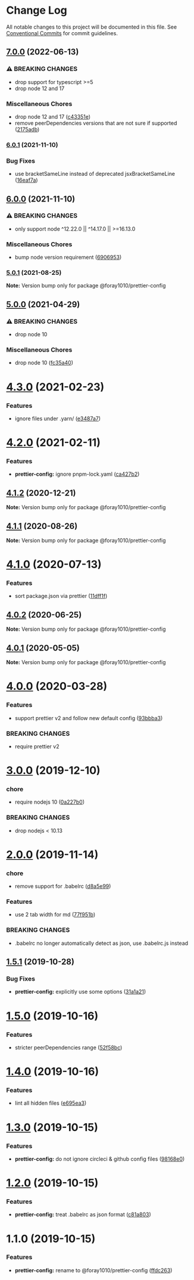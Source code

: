 # Change Log

All notable changes to this project will be documented in this file.
See [Conventional Commits](https://conventionalcommits.org) for commit guidelines.

## [7.0.0](https://github.com/foray1010/common-presets/compare/@foray1010/prettier-config@6.0.1...@foray1010/prettier-config@7.0.0) (2022-06-13)

### ⚠ BREAKING CHANGES

- drop support for typescript >=5
- drop node 12 and 17

### Miscellaneous Chores

- drop node 12 and 17 ([c43351e](https://github.com/foray1010/common-presets/commit/c43351e0da92209fc3100d9cb1bc129af320fdac))
- remove peerDependencies versions that are not sure if supported ([2175adb](https://github.com/foray1010/common-presets/commit/2175adb62efe7d1762f6f66ce9bb0e7adb5f82e5))

### [6.0.1](https://github.com/foray1010/common-presets/compare/@foray1010/prettier-config@6.0.0...@foray1010/prettier-config@6.0.1) (2021-11-10)

### Bug Fixes

- use bracketSameLine instead of deprecated jsxBracketSameLine ([16eaf7a](https://github.com/foray1010/common-presets/commit/16eaf7abe0fe4c7bdf09531c13fa76a15aa3c6b3))

## [6.0.0](https://github.com/foray1010/common-presets/compare/@foray1010/prettier-config@5.0.1...@foray1010/prettier-config@6.0.0) (2021-11-10)

### ⚠ BREAKING CHANGES

- only support node ^12.22.0 || ^14.17.0 || >=16.13.0

### Miscellaneous Chores

- bump node version requirement ([6906953](https://github.com/foray1010/common-presets/commit/6906953ac0b781376d5c8a17d27faef6a457278a))

### [5.0.1](https://github.com/foray1010/common-presets/compare/@foray1010/prettier-config@5.0.0...@foray1010/prettier-config@5.0.1) (2021-08-25)

**Note:** Version bump only for package @foray1010/prettier-config

## [5.0.0](https://github.com/foray1010/common-presets/compare/@foray1010/prettier-config@4.3.0...@foray1010/prettier-config@5.0.0) (2021-04-29)

### ⚠ BREAKING CHANGES

- drop node 10

### Miscellaneous Chores

- drop node 10 ([fc35a40](https://github.com/foray1010/common-presets/commit/fc35a406c7da58a192e32929723ec46cc17ae219))

# [4.3.0](https://github.com/foray1010/common-presets/compare/@foray1010/prettier-config@4.2.0...@foray1010/prettier-config@4.3.0) (2021-02-23)

### Features

- ignore files under .yarn/ ([e3487a7](https://github.com/foray1010/common-presets/commit/e3487a7191307b311fcd4f53a08ec8fcbb9efc7a))

# [4.2.0](https://github.com/foray1010/common-presets/compare/@foray1010/prettier-config@4.1.2...@foray1010/prettier-config@4.2.0) (2021-02-11)

### Features

- **prettier-config:** ignore pnpm-lock.yaml ([ca427b2](https://github.com/foray1010/common-presets/commit/ca427b230b9085df7e1952a0bcef4e4d74b6e45e))

## [4.1.2](https://github.com/foray1010/common-presets/compare/@foray1010/prettier-config@4.1.1...@foray1010/prettier-config@4.1.2) (2020-12-21)

**Note:** Version bump only for package @foray1010/prettier-config

## [4.1.1](https://github.com/foray1010/common-presets/compare/@foray1010/prettier-config@4.1.0...@foray1010/prettier-config@4.1.1) (2020-08-26)

**Note:** Version bump only for package @foray1010/prettier-config

# [4.1.0](https://github.com/foray1010/common-presets/compare/@foray1010/prettier-config@4.0.2...@foray1010/prettier-config@4.1.0) (2020-07-13)

### Features

- sort package.json via prettier ([11dff1f](https://github.com/foray1010/common-presets/commit/11dff1fd6f410274a3611bd69cc5fc142aad3722))

## [4.0.2](https://github.com/foray1010/common-presets/compare/@foray1010/prettier-config@4.0.1...@foray1010/prettier-config@4.0.2) (2020-06-25)

**Note:** Version bump only for package @foray1010/prettier-config

## [4.0.1](https://github.com/foray1010/common-presets/compare/@foray1010/prettier-config@4.0.0...@foray1010/prettier-config@4.0.1) (2020-05-05)

**Note:** Version bump only for package @foray1010/prettier-config

# [4.0.0](https://github.com/foray1010/common-presets/compare/@foray1010/prettier-config@3.0.0...@foray1010/prettier-config@4.0.0) (2020-03-28)

### Features

- support prettier v2 and follow new default config ([93bbba3](https://github.com/foray1010/common-presets/commit/93bbba3a5d8ea1d929d595dd3c00e19692eeabf1))

### BREAKING CHANGES

- require prettier v2

# [3.0.0](https://github.com/foray1010/common-presets/compare/@foray1010/prettier-config@2.0.0...@foray1010/prettier-config@3.0.0) (2019-12-10)

### chore

- require nodejs 10 ([0a227b0](https://github.com/foray1010/common-presets/commit/0a227b09864d37082ac0167a13580eef3c32a85c))

### BREAKING CHANGES

- drop nodejs < 10.13

# [2.0.0](https://github.com/foray1010/common-presets/compare/@foray1010/prettier-config@1.5.1...@foray1010/prettier-config@2.0.0) (2019-11-14)

### chore

- remove support for .babelrc ([d8a5e99](https://github.com/foray1010/common-presets/commit/d8a5e995272173ecb884a7afae6000f07a85ca88))

### Features

- use 2 tab width for md ([77f951b](https://github.com/foray1010/common-presets/commit/77f951bcc35489513923e85067d07c1ba9871e64))

### BREAKING CHANGES

- .babelrc no longer automatically detect as json, use .babelrc.js instead

## [1.5.1](https://github.com/foray1010/common-presets/compare/@foray1010/prettier-config@1.5.0...@foray1010/prettier-config@1.5.1) (2019-10-28)

### Bug Fixes

- **prettier-config:** explicitly use some options ([31a1a21](https://github.com/foray1010/common-presets/commit/31a1a21778ba1d015ae613fa3a23e55c51f7a603))

# [1.5.0](https://github.com/foray1010/common-presets/compare/@foray1010/prettier-config@1.4.0...@foray1010/prettier-config@1.5.0) (2019-10-16)

### Features

- stricter peerDependencies range ([52f58bc](https://github.com/foray1010/common-presets/commit/52f58bc1e6ad87b544730ef7320be2c052d4d34d))

# [1.4.0](https://github.com/foray1010/common-presets/compare/@foray1010/prettier-config@1.3.0...@foray1010/prettier-config@1.4.0) (2019-10-16)

### Features

- lint all hidden files ([e695ea3](https://github.com/foray1010/common-presets/commit/e695ea3c8ba2a5862d0c80cd4b0a19e2bd3f2bfc))

# [1.3.0](https://github.com/foray1010/common-presets/compare/@foray1010/prettier-config@1.2.0...@foray1010/prettier-config@1.3.0) (2019-10-15)

### Features

- **prettier-config:** do not ignore circleci & github config files ([98168e0](https://github.com/foray1010/common-presets/commit/98168e06303c2ffdefd49a33cd6a39a4cc39cdc9))

# [1.2.0](https://github.com/foray1010/common-presets/compare/@foray1010/prettier-config@1.1.0...@foray1010/prettier-config@1.2.0) (2019-10-15)

### Features

- **prettier-config:** treat .babelrc as json format ([c81a803](https://github.com/foray1010/common-presets/commit/c81a8039b1ff4947c62746138ae9d7d612f134c1))

# 1.1.0 (2019-10-15)

### Features

- **prettier-config:** rename to @foray1010/prettier-config ([ffdc263](https://github.com/foray1010/common-presets/commit/ffdc263517f3b6931b00f1c2688190dd1d611db8))

